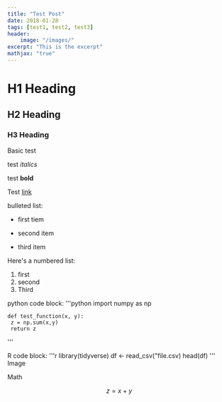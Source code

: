 ```yaml
---
title: "Test Post"
date: 2018-01-28
tags: [test1, test2, test3]
header:
    image: "/images/"
excerpt: "This is the excerpt"
mathjax: "true"
---
```


# H1 Heading

## H2 Heading

### H3 Heading

Basic test

test *italics*

test **bold**

Test [link](www.google.com)

bulleted list:
* first tiem
+ second item
- third item

Here's a numbered list:
1. first
2. second
3. Third

python code block:
'''python
    import numpy as np

    def test_function(x, y):
     z = np.sum(x,y)
     return z
'''

R code block:
'''r
library(tidyverse)
df <- read_csv("file.csv)
head(df)
'''
Image

Math

$$z=x+y$$
